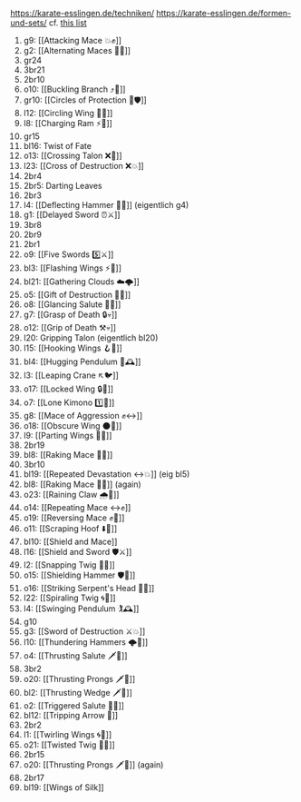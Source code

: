 https://karate-esslingen.de/techniken/
https://karate-esslingen.de/formen-und-sets/
cf. [this list](https://www.ironjourney-kenpo.com/kenpo-techniques/ed-parkers-american-kenpo-techniques-24/)

1. g9: [[Attacking Mace 💥✊]]
2. g2: [[Alternating Maces 🔄✊]]
3. gr24
4. 3br21
5. 2br10
6. o10: [[Buckling Branch ⤴️🌳]]
7. gr10: [[Circles of Protection 🔵🛡️]]
8. l12: [[Circling Wing 🔵🪽]]
9. l8: [[Charging Ram ⚡🐏]]
10. gr15
11. bl16: Twist of Fate
12. o13: [[Crossing Talon ❌🦅]]
13. l23: [[Cross of Destruction ❌💥]]
14. 2br4
15. 2br5: Darting Leaves
16. 2br3
17. l4: [[Deflecting Hammer 🤺🔨]] (eigentlich g4)
18. g1: [[Delayed Sword ⏰⚔️]]
19. 3br8
20. 2br9
21. 2br1
22. o9: [[Five Swords 5️⃣⚔️]]
23. bl3: [[Flashing Wings ⚡🪽]]
24. bl21: [[Gathering Clouds ☁️🌩️]]
25. o5: [[Gift of Destruction 🎁💥]]
26. o8: [[Glancing Salute 👀🫡]]
27. g7: [[Grasp of Death 🔒💀]]
28. o12: [[Grip of Death ⚒️💀]]
29. l20: Gripping Talon (eigentlich bl20)
30. l15: [[Hooking Wings 🪝🪽]]
31. bl4: [[Hugging Pendulum 🤗🕰️]]
32. l3: [[Leaping Crane ↖️🐦]]
33. o17: [[Locked Wing 🔒🪽]]
34. o7: [[Lone Kimono 1️⃣👘]]
35. g8: [[Mace of Aggression ✊↔️]]
36. o18: [[Obscure Wing 🌑🪽]]
37. l9: [[Parting Wings 🥳🪽]]
38. 2br19
39. bl8: [[Raking Mace 🧹✊]]
40. 3br10
41. bl19: [[Repeated Devastation ↔️💥]] (eig bl5)
42. bl8: [[Raking Mace 🧹✊]] (again)
43. o23: [[Raining Claw 🌧️🐯]]
44. o14: [[Repeating Mace ↔️✊]]
45. o19: [[Reversing Mace ✊🔄]]
46. o11: [[Scraping Hoof ⬇️🐎]]
47. bl10: [[Shield and Mace]]
48. l16: [[Shield and Sword 🛡️⚔️]]
49. l2: [[Snapping Twig 🔄🌿]]
50. o15: [[Shielding Hammer 🛡️🔨]]
51. o16: [[Striking Serpent's Head 🎳🐍]]
52. l22: [[Spiraling Twig 🌀🌿]]
53. l4: [[Swinging Pendulum 🏌🕰️]]
54. g10
55. g3: [[Sword of Destruction ⚔️💥]]
56. l10: [[Thundering Hammers 🌩️🔨]]
57. o4: [[Thrusting Salute 🗡️🫡]]
58. 3br2
59. o20: [[Thrusting Prongs 🗡️🍴]]
60. bl2: [[Thrusting Wedge 🗡️🔼]]
61. o2: [[Triggered Salute 🔫🫡]]
62. bl12: [[Tripping Arrow 🏹]]
63. 2br2
64. l1: [[Twirling Wings 🌀🪽]]
65. o21: [[Twisted Twig 🔀🌿]]
66. 2br15
67. o20: [[Thrusting Prongs 🗡️🍴]] (again)
68. 2br17
69. bl19: [[Wings of Silk]]

